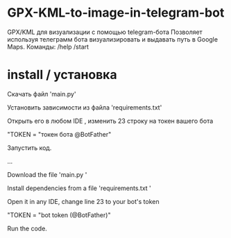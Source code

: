 # GPX-KML-to-image-in-telegram-bot
GPX/KML для визуализации с помощью telegram-бота
Позволяет используя телеграмм бота визуализировать и выдавать путь в Google Maps.
Команды:
/help
/start


# install / установка
Скачать файл 'main.py'

Установить зависимости из файла 'requirements.txt'

Открыть его в любом IDE , изменить 23 строку на токен вашего бота

"TOKEN = "токен бота @BotFather"

Запустить код.

...

Download the file 'main.py '

Install dependencies from a file 'requirements.txt '

Open it in any IDE, change line 23 to your bot's token

"TOKEN = "bot token (@BotFather)"

Run the code.
